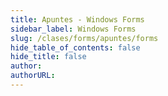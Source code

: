 ```yaml
---
title: Apuntes - Windows Forms
sidebar_label: Windows Forms
slug: /clases/forms/apuntes/forms
hide_table_of_contents: false
hide_title: false
author: 
authorURL: 
---
```

